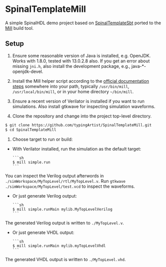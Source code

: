 # SpinalTemplateMill

A simple SpinalHDL demo project based on
[SpinalTemplateSbt](https://github.com/SpinalHDL/SpinalTemplateSbt) ported to
the [Mill](https://www.lihaoyi.com/mill/) build tool.

## Setup

1. Ensure some reasonable version of Java is installed, e.g. OpenJDK. Works with
   1.8.0, tested with 13.0.2.8 also. If you get an error about missing `jni.h`,
   also install the development package, e.g., java-*-openjdk-devel.

2. Install the Mill helper script according to the
   [official documentation steps](https://www.lihaoyi.com/mill/#installation)
   somewhere into your path, typically `/usr/bin/mill`, `/usr/local/bin/mill`,
   or in your home directory `~/bin/mill`.

3. Ensure a recent version of Verilator is installed if you want to run
   simulations. Also install gtkwave for inspecting simulation waveforms.

4. Clone the repository and change into the project top-level directory.

```sh
$ git clone https://github.com/typingArtist/SpinalTemplateMill.git
$ cd SpinalTemplateMill
```

1. Choose target to run or build:

- With Verilator installed, run the simulation as the default target:

      ```sh
      $ mill simple.run
      ```

You can inspect the Verilog output afterwords in
`./simWorkspace/MyTopLevel/rtl/MyTopLevel.v`. Run
`gtkwave ./simWorkspace/MyTopLevel/test.vcd` to inspect the waveforms.

- Or just generate Verilog output:

      ```sh
      $ mill simple.runMain mylib.MyTopLevelVerilog
      ```

The generated Verilog output is written to `./MyTopLevel.v`.

- Or just generate VHDL output:

      ```sh
      $ mill simple.runMain mylib.myTopLevelVhdl
      ```

The generated VHDL output is written to `./MyTopLevel.vhd`.
